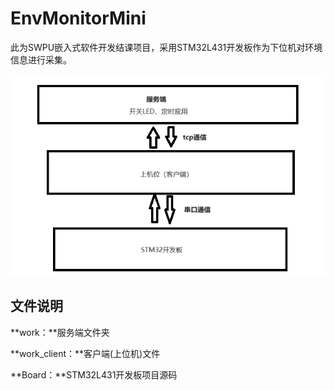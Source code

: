 # EnvMonitorMini

此为SWPU嵌入式软件开发结课项目，采用STM32L431开发板作为下位机对环境信息进行采集。

![img](README/F0OXDK7HC81}}N]O@KOJF00.png)

## 文件说明

**work：**服务端文件夹

**work_client：**客户端(上位机)文件

**Board：**STM32L431开发板项目源码

